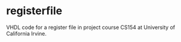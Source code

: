 registerfile
============

VHDL code for a register file in project course CS154 at University of California Irvine.
